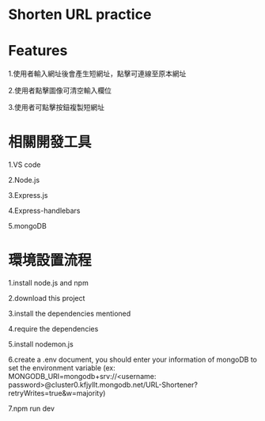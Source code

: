 # Shorten URL practice

# Features
1.使用者輸入網址後會產生短網址，點擊可連線至原本網址

2.使用者點擊圖像可清空輸入欄位

3.使用者可點擊按鈕複製短網址

# 相關開發工具
1.VS code

2.Node.js

3.Express.js 

4.Express-handlebars

5.mongoDB

# 環境設置流程
1.install node.js and npm

2.download this project

3.install the dependencies mentioned

4.require the dependencies

5.install nodemon.js

6.create a .env document, you should enter your information of mongoDB to set the environment variable
(ex: MONGODB_URI=mongodb+srv://<username: password>@cluster0.kfjyllt.mongodb.net/URL-Shortener?retryWrites=true&w=majority)

7.npm run dev
